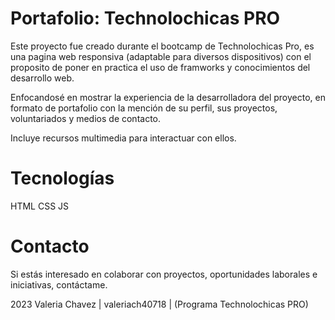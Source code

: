 # Portafolio: Technolochicas PRO

Este proyecto fue creado durante el bootcamp de Technolochicas Pro, es una pagina web responsiva (adaptable para diversos dispositivos) con el proposito de poner en practica el uso de framworks y conocimientos del desarrollo web.

Enfocandosé en mostrar la experiencia de la desarrolladora del proyecto, en formato de portafolio con la mención de su perfil, sus proyectos, voluntariados y medios de contacto.

Incluye recursos multimedia para interactuar con ellos.

# Tecnologías 

HTML
CSS
JS

# Contacto

Si estás interesado en colaborar con proyectos, oportunidades laborales e iniciativas, contáctame.

2023 Valeria Chavez | valeriach40718 | (Programa Technolochicas PRO)